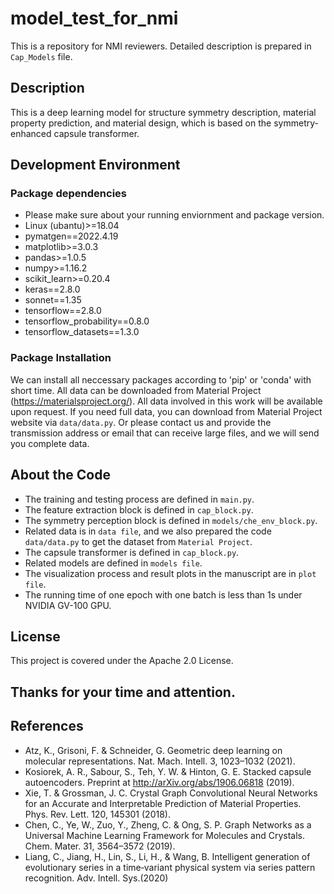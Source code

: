 # model_test_for_nmi
This is a repository for NMI reviewers.
Detailed description is prepared in `Cap_Models` file.

## Description
This is a deep learning model for structure symmetry description, material property prediction, and material design, which is based on the symmetry-enhanced capsule transformer.

## Development Environment
### Package dependencies

- Please make sure about your running enviornment and package version.
- Linux (ubantu)>=18.04
- pymatgen==2022.4.19
- matplotlib>=3.0.3
- pandas>=1.0.5
- numpy>=1.16.2
- scikit_learn>=0.20.4
- keras==2.8.0
- sonnet==1.35
- tensorflow==2.8.0
- tensorflow_probability==0.8.0
- tensorflow_datasets==1.3.0

### Package Installation
We can install all neccessary packages according to 'pip' or 'conda' with short time. 
All data can be downloaded from Material Project (https://materialsproject.org/). 
All data involved in this work will be available upon request.
If you need full data, you can download from Material Project website via `data/data.py`.
Or please contact us and provide the transmission address or email that can receive large files, and we will send you complete data. 

## About the Code
- The training and testing process are defined in `main.py`.
- The feature extraction block is defined in `cap_block.py`.
- The symmetry perception block is defined in `models/che_env_block.py`.
- Related data is in `data file`, and we also prepared the code `data/data.py` to get the dataset from `Material Project`.
- The capsule transformer is defined in `cap_block.py`.
- Related models are defined in `models file`.
- The visualization process and result plots in the manuscript are in `plot file`.
- The running time of one epoch with one batch is less than 1s under NVIDIA GV-100 GPU.

## License
This project is covered under the Apache 2.0 License.

## Thanks for your time and attention.

## References
- Atz, K., Grisoni, F. & Schneider, G. Geometric deep learning on molecular representations. Nat. Mach. Intell. 3, 1023–1032 (2021).
- Kosiorek, A. R., Sabour, S., Teh, Y. W. & Hinton, G. E. Stacked capsule autoencoders. Preprint at http://arXiv.org/abs/1906.06818 (2019). 
- Xie, T. & Grossman, J. C. Crystal Graph Convolutional Neural Networks for an Accurate and Interpretable Prediction of Material Properties. Phys. Rev. Lett. 120, 145301 (2018). 
- Chen, C., Ye, W., Zuo, Y., Zheng, C. & Ong, S. P. Graph Networks as a Universal Machine Learning Framework for Molecules and Crystals. Chem. Mater. 31, 3564–3572 (2019). 
- Liang, C.,  Jiang, H.,  Lin, S.,  Li, H., &  Wang, B. Intelligent generation of evolutionary series in a time‐variant physical system via series pattern recognition. Adv. Intell. Sys.(2020)

